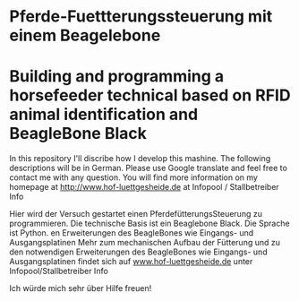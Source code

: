 # Pferde-Fuettterungssteuerung mit einem Beagelebone 
# Building and programming a horsefeeder technical based on RFID animal identification and BeagleBone Black

In this repository I'll discribe how I develop this mashine. The following descriptions will be in German. Please use Google translate and feel free to contact me with any question.
You will find more information on my homepage at http://www.hof-luettgesheide.de at Infopool / Stallbetreiber Info

Hier wird der Versuch gestartet einen PferdefütterungsSteuerung zu programmieren. 
Die technische Basis ist ein Beaglebone Black. 
Die Sprache ist Python. 
en Erweiterungen des BeagleBones wie Eingangs- und Ausgangsplatinen
Mehr zum mechanischen Aufbau der Fütterung und zu den notwendigen Erweiterungen des BeagleBones wie Eingangs- und Ausgangsplatinen findet sich auf www.hof-luettgesheide.de unter Infopool/Stallbetreiber Info

Ich würde mich sehr über Hilfe freuen!

